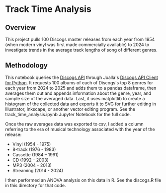 # Track Time Analysis

## Overview
This project pulls 100 Discogs master releases from each year from 1954 (when modern vinyl was first made commercially available) to 2024 to investigate trends in the average track lengths of song of different genres.

## Methodology
This notebook queries the [Discogs API](https://www.discogs.com/developers/) through Joalla's [Discogs API Client for Python](https://python3-discogs-client.readthedocs.io/en/latest/index.html). It requests 100 albums of each of Discogs's top 8 genres for each year from 2024 to 2025 and adds them to a pandas dataframe, then averages them out and appends information about the genre, year, and sample size of the averaged data. Last, it uses matplotlib to create a histogram of the collected data and exports it to SVG for further editing in Illustrator, Inkscape, or another vector editing program. See the track_time_analysis.ipynb Jupyter Notebook for the full code.

Once the raw averages data was exported to csv, I added a column referring to the era of musical technology associated with the year of the release:
- Vinyl (1954 - 1975)
- 8-track (1976 - 1983)
- Cassette (1984 – 1991)
- CD (1992 – 2003)
- MP3 (2004 - 2013)
- Streaming (2014 - 2024)

I then performed an ANOVA analysis on this data in R. See the discogs.R file in this directory for that code.
